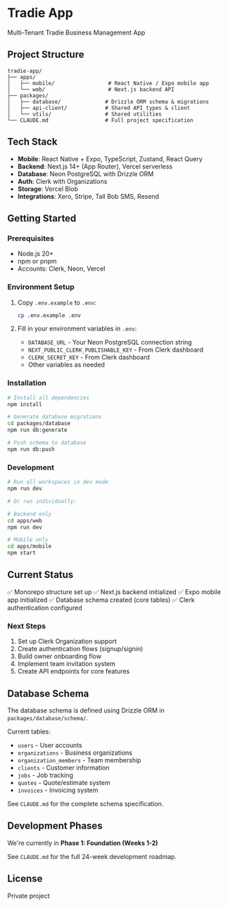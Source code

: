 # Tradie App

Multi-Tenant Tradie Business Management App

## Project Structure

```
tradie-app/
├── apps/
│   ├── mobile/                 # React Native / Expo mobile app
│   └── web/                    # Next.js backend API
├── packages/
│   ├── database/              # Drizzle ORM schema & migrations
│   ├── api-client/            # Shared API types & client
│   └── utils/                 # Shared utilities
└── CLAUDE.md                  # Full project specification
```

## Tech Stack

- **Mobile**: React Native + Expo, TypeScript, Zustand, React Query
- **Backend**: Next.js 14+ (App Router), Vercel serverless
- **Database**: Neon PostgreSQL with Drizzle ORM
- **Auth**: Clerk with Organizations
- **Storage**: Vercel Blob
- **Integrations**: Xero, Stripe, Tall Bob SMS, Resend

## Getting Started

### Prerequisites

- Node.js 20+
- npm or pnpm
- Accounts: Clerk, Neon, Vercel

### Environment Setup

1. Copy `.env.example` to `.env`:
   ```bash
   cp .env.example .env
   ```

2. Fill in your environment variables in `.env`:
   - `DATABASE_URL` - Your Neon PostgreSQL connection string
   - `NEXT_PUBLIC_CLERK_PUBLISHABLE_KEY` - From Clerk dashboard
   - `CLERK_SECRET_KEY` - From Clerk dashboard
   - Other variables as needed

### Installation

```bash
# Install all dependencies
npm install

# Generate database migrations
cd packages/database
npm run db:generate

# Push schema to database
npm run db:push
```

### Development

```bash
# Run all workspaces in dev mode
npm run dev

# Or run individually:

# Backend only
cd apps/web
npm run dev

# Mobile only
cd apps/mobile
npm start
```

## Current Status

✅ Monorepo structure set up
✅ Next.js backend initialized
✅ Expo mobile app initialized
✅ Database schema created (core tables)
✅ Clerk authentication configured

### Next Steps

1. Set up Clerk Organization support
2. Create authentication flows (signup/signin)
3. Build owner onboarding flow
4. Implement team invitation system
5. Create API endpoints for core features

## Database Schema

The database schema is defined using Drizzle ORM in `packages/database/schema/`.

Current tables:
- `users` - User accounts
- `organizations` - Business organizations
- `organization_members` - Team membership
- `clients` - Customer information
- `jobs` - Job tracking
- `quotes` - Quote/estimate system
- `invoices` - Invoicing system

See `CLAUDE.md` for the complete schema specification.

## Development Phases

We're currently in **Phase 1: Foundation (Weeks 1-2)**

See `CLAUDE.md` for the full 24-week development roadmap.

## License

Private project

